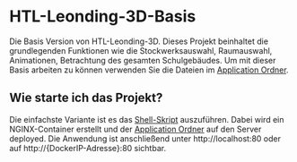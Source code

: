 # HTL-Leonding-3D-Basis
Die Basis Version von HTL-Leonding-3D. Dieses Projekt beinhaltet die grundlegenden Funktionen wie die Stockwerksauswahl,
 Raumauswahl, Animationen, Betrachtung des gesamten Schulgebäudes. Um mit dieser Basis arbeiten zu können
 verwenden Sie die Dateien im [Application Ordner](Application).
 
 ## Wie starte ich das Projekt?
 Die einfachste Variante ist es das [Shell-Skript](lokal_testen.sh) auszuführen.
 Dabei wird ein NGINX-Container erstellt und der [Application Ordner](Application) auf den Server deployed.
 Die Anwendung ist anschließend unter http://localhost:80 oder auf http://{DockerIP-Adresse}:80 sichtbar.
